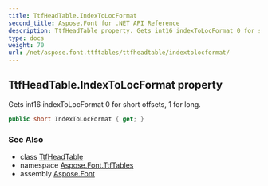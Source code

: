 ```yaml
---
title: TtfHeadTable.IndexToLocFormat
second_title: Aspose.Font for .NET API Reference
description: TtfHeadTable property. Gets int16 indexToLocFormat 0 for short offsets 1 for long
type: docs
weight: 70
url: /net/aspose.font.ttftables/ttfheadtable/indextolocformat/
---
```

## TtfHeadTable.IndexToLocFormat property

Gets int16 indexToLocFormat 0 for short offsets, 1 for long.

```csharp
public short IndexToLocFormat { get; }
```

### See Also

* class [TtfHeadTable](../)
* namespace [Aspose.Font.TtfTables](../../ttfheadtable/)
* assembly [Aspose.Font](../../../)


